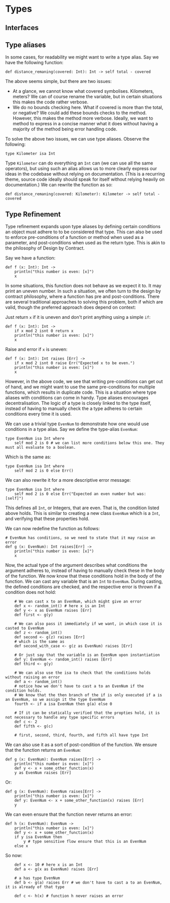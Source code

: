 # Types

## Interfaces

## Type aliases

In some cases, for readability we might want to write a type alias. Say we have the following function:

    def distance_remaning(covered: Int): Int -> self total - covered
    
The above seems simple, but there are two issues:
* At a glance, we cannot know what covered symbolises. Kilometers, meters? We can of course rename the variable, but
  in certain situations this makes the code rather verbose.
* We do no bounds checking here. What if covered is more than the total, or negative? We could add these bounds checks
  to the method. However, this makes the method more verbose. Ideally, we want to method to express in a concise manner 
  what it does without having a majority of the method being error handling code.
  
To solve the above two issues, we can use type aliases. Observe the following:

    type Kilometer isa Int
    
Type `Kilometer` can do everything an `Int` can (we can use all the same operators), but using such an alias allows us
to more clearly express our ideas in the codebase without relying on documentation. (This is a recurring theme, source
code ideally should speak for itself without relying heavily on documentation.) We can rewrite the function as so:

    def distance_remaning(covered: Kilometer): Kilometer -> self total - covered

## Type Refinement

Type refinement expands upon type aliases by defining certain conditions an object must adhere to to be considered that
type. This can also be used to enforce pre-conditions of a function or method when used as a parameter, and 
post-conditions when used as the return type. This is akin to the philosophy of Design by Contract.

Say we have a function:

    def f (x: Int): Int -> 
        println("this number is even: [x]")
        x
    
In some situations, this function does not behave as we expect it to. It may print an uneven number. In such a
situation, we often turn to the design by contract philosophy, where a function has pre and post-conditions. There are
several traditional approaches to solving this problem, both if which are valid, though the preferred approach does 
depend on context:

Just return `x` if it is uneven and don't print anything using a simple `if`:

    def f (x: Int): Int -> 
        if x mod 2 isnt 0 return x
        println("this number is even: [x]")
        x
    
Raise and error if `x` is uneven:
    
    def f (x: Int): Int raises [Err] -> 
        if x mod 2 isnt 0 raise Err("Expected x to be even.")
        println("this number is even: [x]")
        x
    
However, in the above code, we see that writing pre-conditions can get out of hand, and we might want to use the same 
pre-conditions for multiple functions, which results in duplicate code. This is a situation where type aliases with 
conditions can come in handy. Type aliases encourages decentralisation. The logic of a type is closely linked to the
type itself, instead of having to manually check the a type adheres to certain conditions every time it is used.

We can use a trivial type `EvenNum` to demonstrate how one would use conditions in a type alias. Say we define the
type-alias `EvenNum`:

    type EvenNum isa Int where
        self mod 2 is 0 # we can list more conditions below this one. They must all evaluate to a boolean.
        
Which is the same as:
   
    type EvenNum isa Int where
        self mod 2 is 0 else Err()
        
We can also rewrite it for a more descriptive error message:

    type EvenNum isa Int where
        self mod 2 is 0 else Err("Expected an even number but was: [self]")

This defines all `Int`, or Integers, that are even. That is, the condition listed above holds. This is similar to creating
a new class `EvenNum` which is a `Int`, and verifying that these properties hold.

We can now redefine the function as follows:

    # EvenNum has conditions, so we need to state that it may raise an error
    def g (x: EvenNum): Int raises[Err] -> 
        println("this number is even: [x]")
        x
    
Now, the actual type of the argument describes what conditions the argument adheres to, instead of having to manually
check these in the body of the function. We now know that these conditions hold in the body of the function. We can cast
any variable that is an `Int` to `EvenNum`. During casting, the defined conditions are checked, and the respective error
is thrown if a condition does not hold:

```
    # We can cast x to an EvenNum, which might give an error
    def x <- random_int() # here x is an Int
    def y <- x as EvenNum raises [Err]
    def first <- g(y)
    
    # We can also pass it immediately if we want, in which case it is casted to EvenNum
    def z <- random_int()
    def second <- g(z) raises [Err]
    # which is the same as
    def second_with_case <- g(z as EvenNum) raises [Err]
    
    # Or just say that the variable is an EvenNum upon instantiation
    def y: EvenNum <- random_int() raises [Err]
    def third <- g(y)
    
    # We can also use the isa to check that the conditions holds without raising an error
    def a <- random_int()
    # notice how we don't have to cast a to an EvenNum if the condition holds.
    # We know that the then branch of the if is only executed if a is an EvenNum, so we assign it the type EvenNum
    fourth <- if a isa EvenNum then g(a) else 0
    
    # If it can be statically verified that the propties hold, it is not necessary to handle any type specific errors
    def c <- 2
    def fifth <- g(c)
    
    # first, second, third, fourth, and fifth all have type Int
```

We can also use it as a sort of post-condition of the function. We ensure that the function returns an `EvenNum`:

    def g (x: EvenNum): EvenNum raises[Err] -> 
        println("this number is even: [x]")
        def y <- x + some_other_function(x)
        y as EvenNum raises [Err]
        
Or:

    def g (x: EvenNum): EvenNum raises[Err] -> 
        println("this number is even: [x]")
        def y: EvenNum <- x + some_other_function(x) raises [Err]
        y

We can even ensure that the function never returns an error:

    def h (x: EvenNum): EvenNum -> 
        println("this number is even: [x]")
        def y <- x + some_other_function(x)
        if y isa EvenNum then
            y # type sensitive flow ensure that this is an EvenNum
        else x

So now:

```
    def x <- 10 # here x is an Int
    def a <- g(x as EvenNum) raises [Err]
    
    # a has type EvenNum
    def b <- g(a) raises Err # we don't have to cast a to an EvenNum, it is already of that type
    
    def c <- h(x) # function h never raises an error
```

